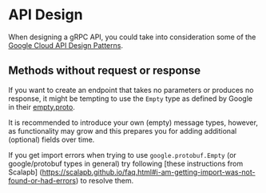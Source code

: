 # API Design

When designing a gRPC API, you could take into consideration some of the
[Google Cloud API Design Patterns](https://cloud.google.com/apis/design/design_patterns).

## Methods without request or response

If you want to create an endpoint that takes no parameters or produces no
response, it might be tempting to use the `Empty` type as defined by
Google in their [empty.proto](https://github.com/google/protobuf/blob/master/src/google/protobuf/empty.proto).

It is recommended to introduce your own (empty) message types, however, as
functionality may grow and this prepares you for adding additional (optional) fields
over time.

If you get import errors when trying to use `google.protobuf.Empty` (or google/protobuf types in general) try following [these instructions from Scalapb] (https://scalapb.github.io/faq.html#i-am-getting-import-was-not-found-or-had-errors) to resolve them.

